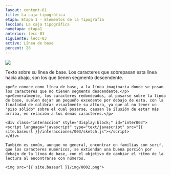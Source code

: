 ```yaml
---
layout: content-01
title: La caja tipográfica
etapa: Etapa 1 - Elementos de la Tipografía
leccion: La caja tipográfica
numetapa: etapa1
anterior: lecc-01
siguiente: lecc-03
active: Línea de base
percent: 28
---
```


<div class="col-md-4 extracto">
	<img src="{{ site.baseurl }}/img/lineadebase.png">
	<p class="footnote">Texto sobre su línea de base. Los caracteres que sobrepasan esta línea hacia abajo, son los que tienen segmento descendente.</p>
</div>

<div class="col-md-8">

	<p>Se conoce como línea de base, a la línea imaginaria donde se posan los caracteres que no tienen segmento descendente.</p>
	<p>Generalmente, los caracteres redondeados, al posarse sobre la línea de base, suelen dejar un pequeño excedente por debajo de esta, con la finalidad de calibrar visualmente su altura, ya que al no tener un "piso sólido" sobre el cual posarse, causan la ilusión de estar más arriba, en relación a los demás caracteres.</p>

	<div class="interaccion" style="display:block;" id="inter003">
	<script language="javascript" type="text/javascript" src="{{ site.baseurl }}/interacciones/003/sketch.js"></script>
	</div>

	También es común, aunque no general, encontrar en familias con serif, que los caracteres numéricos, se extiendan una buena porción por debajo de la línea de base, con el objetivo de cambiar el ritmo de la lectura al encontrarse con números.

	<img src="{{ site.baseurl }}/img/0002.png">


</div>